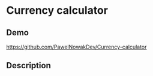 # Currency calculator

## Demo

https://github.com/PawelNowakDev/Currency-calculator

## Description


